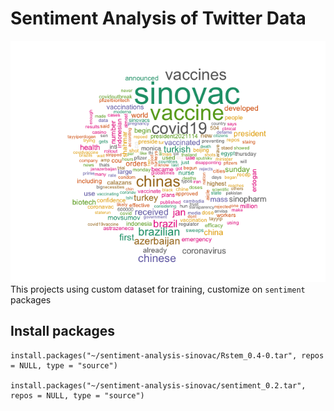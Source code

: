 # Sentiment Analysis of Twitter Data

![Image of Plots](https://github.com/daffaalfandy/sentiment-analysis-sinovac/blob/master/cover-image.png)
<br />
This projects using custom dataset for training, customize on `sentiment` packages

## Install packages
```
install.packages("~/sentiment-analysis-sinovac/Rstem_0.4-0.tar", repos = NULL, type = "source")

install.packages("~/sentiment-analysis-sinovac/sentiment_0.2.tar", repos = NULL, type = "source")
```